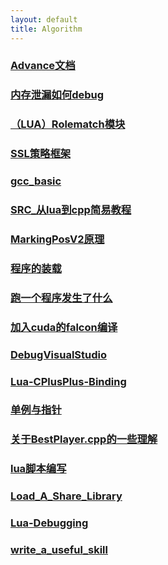 ```yaml
---
layout: default 
title: Algorithm
---
```

### [Advance文档](Advance文档.md)
### [内存泄漏如何debug](内存泄漏如何debug.md)
### [（LUA）Rolematch模块](（LUA）Rolematch模块.md)
### [SSL策略框架](SSL策略框架.md)
### [gcc_basic](gcc_basic.md)
### [SRC_从lua到cpp简易教程](SRC_从lua到cpp简易教程.md)
### [MarkingPosV2原理](MarkingPosV2原理.md)
### [程序的装载](程序的装载.md)
### [跑一个程序发生了什么](跑一个程序发生了什么.md)
### [加入cuda的falcon编译](加入cuda的falcon编译.md)
### [DebugVisualStudio](DebugVisualStudio.md)
### [Lua-CPlusPlus-Binding](Lua-CPlusPlus-Binding.md)
### [单例与指针](单例与指针.md)
### [关于BestPlayer.cpp的一些理解](关于BestPlayer.cpp的一些理解.md)
### [lua脚本编写](lua脚本编写.md)
### [Load_A_Share_Library](Load_A_Share_Library.md)
### [Lua-Debugging](Lua-Debugging.md)
### [write_a_useful_skill](write_a_useful_skill.md)
